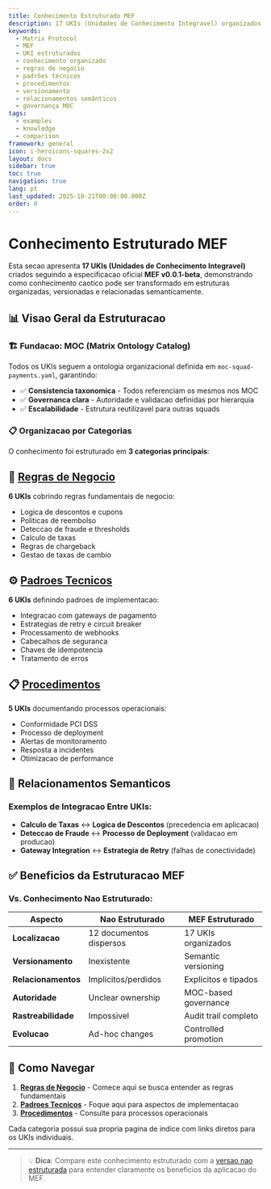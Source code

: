 ```yaml
---
title: Conhecimento Estruturado MEF
description: 17 UKIs (Unidades de Conhecimento Integravel) organizados seguindo a especificacao MEF v0.0.1-beta para demonstrar a eficiencia da estruturacao
keywords:
  - Matrix Protocol
  - MEF
  - UKI estruturados
  - conhecimento organizado
  - regras de negócio
  - padrões técnicos
  - procedimentos
  - versionamento
  - relacionamentos semânticos
  - governança MOC
tags:
  - examples
  - knowledge
  - comparison
framework: general
icon: i-heroicons-squares-2x2
layout: docs
sidebar: true
toc: true
navigation: true
lang: pt
last_updated: 2025-10-21T00:00:00.000Z
order: 0
---
```

# Conhecimento Estruturado MEF

Esta secao apresenta **17 UKIs (Unidades de Conhecimento Integravel)** criados seguindo a especificacao oficial **MEF v0.0.1-beta**, demonstrando como conhecimento caotico pode ser transformado em estruturas organizadas, versionadas e relacionadas semanticamente.

## 📊 Visao Geral da Estruturacao

### 🏗️ Fundacao: MOC (Matrix Ontology Catalog)
Todos os UKIs seguem a ontologia organizacional definida em `moc-squad-payments.yaml`, garantindo:
- ✅ **Consistencia taxonomica** - Todos referenciam os mesmos nos MOC
- ✅ **Governanca clara** - Autoridade e validacao definidas por hierarquia
- ✅ **Escalabilidade** - Estrutura reutilizavel para outras squads

### 📋 Organizacao por Categorias

O conhecimento foi estruturado em **3 categorias principais**:

## 🏢 [Regras de Negocio](./business-rules)
**6 UKIs** cobrindo regras fundamentais de negocio:
- Logica de descontos e cupons
- Politicas de reembolso
- Deteccao de fraude e thresholds
- Calculo de taxas
- Regras de chargeback
- Gestao de taxas de cambio

## ⚙️ [Padroes Tecnicos](./technical-patterns)
**6 UKIs** definindo padroes de implementacao:
- Integracao com gateways de pagamento
- Estrategias de retry e circuit breaker
- Processamento de webhooks
- Cabecalhos de seguranca
- Chaves de idempotencia
- Tratamento de erros

## 📋 [Procedimentos](./procedures)
**5 UKIs** documentando processos operacionais:
- Conformidade PCI DSS
- Processo de deployment
- Alertas de monitoramento
- Resposta a incidentes
- Otimizacao de performance

## 🔗 Relacionamentos Semanticos

### Exemplos de Integracao Entre UKIs:
- **Calculo de Taxas** ↔ **Logica de Descontos** (precedencia em aplicacao)
- **Deteccao de Fraude** ↔ **Processo de Deployment** (validacao em producao)
- **Gateway Integration** ↔ **Estrategia de Retry** (falhas de conectividade)

## ✅ Beneficios da Estruturacao MEF

### Vs. Conhecimento Nao Estruturado:
| Aspecto | Nao Estruturado | MEF Estruturado |
|---------|----------------|-----------------|
| **Localizacao** | 12 documentos dispersos | 17 UKIs organizados |
| **Versionamento** | Inexistente | Semantic versioning |
| **Relacionamentos** | Implicitos/perdidos | Explicitos e tipados |
| **Autoridade** | Unclear ownership | MOC-based governance |
| **Rastreabilidade** | Impossivel | Audit trail completo |
| **Evolucao** | Ad-hoc changes | Controlled promotion |

## 🎯 Como Navegar

1. **[Regras de Negocio](./business-rules)** - Comece aqui se busca entender as regras fundamentais
2. **[Padroes Tecnicos](./technical-patterns)** - Foque aqui para aspectos de implementacao
3. **[Procedimentos](./procedures)** - Consulte para processos operacionais

Cada categoria possui sua propria pagina de indice com links diretos para os UKIs individuais.

---

> 💡 **Dica**: Compare este conhecimento estruturado com a [versao nao estruturada](../unstructured) para entender claramente os beneficios da aplicacao do MEF.